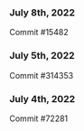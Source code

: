 ### July 8th, 2022

Commit #15482

### July 5th, 2022

Commit #314353


### July 4th, 2022

Commit #72281
